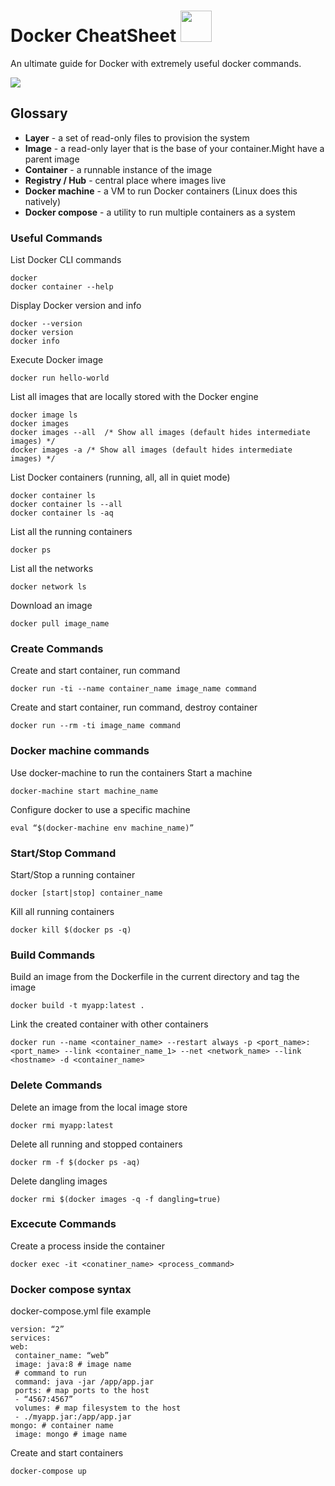 # Docker CheatSheet <img src="https://github.com/vishnusudarsan/Docker-CheatSheet/blob/master/docker.png" width="50px"/>
An ultimate guide for Docker with extremely useful docker commands.

<img src="https://github.com/vishnusudarsan/Docker-CheatSheet/blob/master/docker-architecture.png"/>

## Glossary
- **Layer** - a set of read-only files to provision the system
- **Image** - a read-only layer that is the base of your container.Might have a parent image
- **Container** -  a runnable instance of the image
- **Registry / Hub** -  central place where images live
- **Docker machine** -  a VM to run Docker containers (Linux does this natively)
- **Docker compose** -   a utility to run multiple containers as a system

### Useful Commands
List Docker CLI commands
```
docker
docker container --help
```
Display Docker version and info
```
docker --version
docker version
docker info
```
Execute Docker image
```
docker run hello-world
```
List all images that are locally stored with the Docker engine

```
docker image ls
docker images
docker images --all  /* Show all images (default hides intermediate images) */
docker images -a /* Show all images (default hides intermediate images) */
```
List Docker containers (running, all, all in quiet mode)
```
docker container ls
docker container ls --all
docker container ls -aq
```
List all the running containers

```
docker ps
```
List all the networks

```
docker network ls
```
Download an image

```
docker pull image_name
```

### Create Commands
Create and start container, run command
```
docker run -ti --name container_name image_name command
```
Create and start container, run command, destroy container 
```
docker run --rm -ti image_name command
```
### Docker machine commands
Use docker-machine to run the containers 
Start a machine
```
docker-machine start machine_name
```
Configure docker to use a specific machine
```
eval “$(docker-machine env machine_name)”
```

### Start/Stop Command
Start/Stop a running container

```
docker [start|stop] container_name
```
Kill all running containers
```
docker kill $(docker ps -q)
```
### Build Commands
Build an image from the Dockerfile in the current directory and tag the image

```
docker build -t myapp:latest . 
```
Link the created container with other containers
```
docker run --name <container_name> --restart always -p <port_name>:<port_name> --link <container_name_1> --net <network_name> --link <hostname> -d <container_name>
```

### Delete Commands
Delete an image from the local image store

```
docker rmi myapp:latest
```
Delete all running and stopped containers 

```
docker rm -f $(docker ps -aq)
```
Delete dangling images

```
docker rmi $(docker images -q -f dangling=true)
 ```
 
### Excecute Commands
Create a process inside the container
```
docker exec -it <conatiner_name> <process_command>
```
### Docker compose syntax
docker-compose.yml file example

```
version: “2”
services:
web:
 container_name: “web”
 image: java:8 # image name
 # command to run
 command: java -jar /app/app.jar
 ports: # map ports to the host
 - “4567:4567”
 volumes: # map filesystem to the host
 - ./myapp.jar:/app/app.jar
mongo: # container name
 image: mongo # image name
 ```
Create and start containers
 
```
docker-compose up
```
